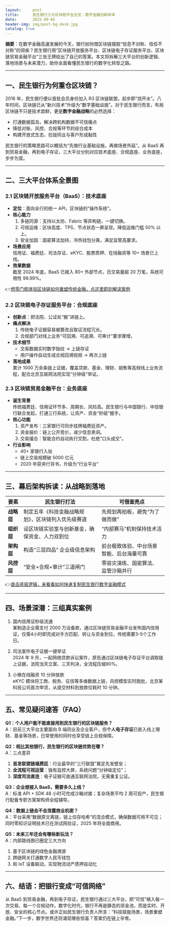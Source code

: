 ```yaml
---
layout:     post
title:      民生银行三大区块链平台全览：数字金融创新样本
date:       2025-09-05
header-img: img/post-bg-desk.jpg
catalog: true
---
```


**摘要**：在数字金融高速发展的今天，银行如何借区块链摆脱“信息不对称、信任不对称”的顽疾？民生银行用“区块链开放服务平台、区块链电子存证服务平台、区块链贸易金融平台”三张王牌给出了自己的答案。本文将拆解三大平台的创新逻辑、落地场景与未来潜力，助你全面看懂民生银行的数字化转型之路。

---

## 一、民生银行为何重仓区块链？

2016 年，民生银行便以首批会员身份加入 R3 区块链联盟，起步即“烧开水”。八年时间，区块链已从“新兴技术”升级为“数字基础设施”。对于民生银行而言，布局区块链不只是技术尝鲜，更是**数字金融战略**的必然选择：

- 打通数据孤岛，解决跨机构数据不可信痛点  
- 降低对账、风控、合规等环节的综合成本  
- 构建开放式生态，拉拢同业与客户形成黏性

民生银行的策略思路可以概括为“先做行业基础设施，再做场景外延”。从 BaaS 再到贸易金融，再到电子存证，三大平台分别对应技术底座、合规底座、业务底座，步步为营。

---

## 二、三大平台体系全景图

### 2.1 区块链开放服务平台（BaaS）：技术底座

- **定位**：面向全行的统一 API，区块链的“操作系统”。  
- **核心能力**  
  1. 多链同源：支持以太坊、Fabric 等异构链，一键切换。  
  2. 可视运维：区块高度、TPS、节点状态一屏呈现，降低运维门槛 50% 以上。  
  3. 安全加固：国密算法加持，冷热钱包分离，满足监管高要求。  
- **场景应用**  
  信用证、福费廷、司法存证、eKYC、股票质押、在线融资等 10+ 场景已上线。  
- **效果数据**  
  截至 2024 年底，BaaS 已接入 80+ 外部节点，日交易量超 20 万笔，系统可用性 99.99%。

👉[想零门槛体验区块链如何重塑传统金融，点这里即刻解读案例](https://okxdog.com/)

### 2.2 区块链电子存证服务平台：合规底座

- **创新点**：把法院、公证处“搬”进链上。  
- **痛点解决**  
  1. 传统电子证据容易被篡改且取证流程冗长。  
  2. 合规部门对线上业务“可回溯、可追溯、可审计”要求骤增。  
- **技术细节**  
  - 交易数据实时数字指纹 → 上链存证  
  - 用户操作自动生成合规回溯视频 → 再次上链  
- **落地成果**  
  累计 1000 万余条链上证据，覆盖贷款、基金、理财、销售等高频线上业务流程，配合北京互联网法院实现“分钟级”举证。

### 2.3 区块链贸易金融平台：业务底座

- **诞生背景**  
  传统福费廷、信用证环节多、周期长、风险高。民生银行与中国银行、中信银行联合发起，打通三行系统，让资产、资金“秒级”握手。  
- **核心功能**  
  1. 资产发布：三家银行可同步挂牌福费廷资产。  
  2. 资金报价：链上公开竞价，减少信息黑洞。  
  3. 交易撮合：智能合约自动执行交割，杜绝“口头成交”。  
- **行业影响**  
  - 40+ 家银行入驻  
  - 链上交易规模破 5000 亿元  
  - 2020 年获央行背书，升级为“行业平台”

---

## 三、幕后架构拆读：从战略到落地

| 要素 | 民生银行打法 | 可借鉴亮点 |
|---|---|---|
| **战略层** | 制定五年《科技金融战略规划》，区块链列入优先级赛道 | 先规划再拍板，避免“为了做而做” |
| **组织层** | 设区块链实验室与创新基金，确保资金、人力双到位 | “内部赛马”机制保持技术活力 |
| **架构层** | 构造“三层四品” 企业级信息架构 | 前台极致体验、中台场景智能、后台海量可靠 |
| **风控层** | “安全+合规+审计”三道闸门 | 零容灾演练、国密算法、监管沙箱并行 |

👉[直击底层逻辑，来看看如何快速复制民生银行数字金融模式](https://okxdog.com/)

---

## 四、场景深潜：三组真实案例

1. 国内信用证秒级流通  
   某制造企业需支付 2000 万设备款，通过区块链贸易金融平台发布国内信用证，仅需4小时即完成对手方匹配、转让与资金到位，传统需要3–5个工作日。  

2. 司法案件电子证据一键举证  
   2024 年 9 月，一起网络贷款诉讼案件，原告通过区块链电子存证平台调取链上证据，法院当天立案、三天判决，全流程压缩90%。  

3. 小微在线融资 10 分钟放款  
   eKYC 模块将工商、税务、征信等多维数据上链，风控模型实时跑批，北京某科技公司首次申贷，从提交材料到放款仅耗时 10 分钟。

---

## 五、常见疑问速答（FAQ）

**Q1：个人用户能不能直接用到民生银行的区块链服务？**  
A：目前三大平台主要面向 B 端同业及企业客户，但**个人电子存证**已嵌入线上理财、基金等场景，日常使用的同时也享受链上合规保障。

**Q2：相比其他银行，民生银行的区块链优势在哪？**  
A：三点差异  
1. **首发联盟链福费廷**：行业最早的“三行联盟”奠定先发壁垒；  
2. **全流程可视运营**：独有监控大屏，系统问题“分钟级定位”；  
3. **深度司法直连**：电子证据可直通互联网法院，无需重复公证。

**Q3：企业想接入 BaaS，需要多久上线？**  
A：标准 API + SDK 48 小时可完成沙箱对接；复杂场景平均 2 周可投产，民生银行配备专职方案架构师全程辅导。

**Q4：数据上链会不会泄露商业机密？**  
A：平台采用“数据原文离链，链上仅存哈希”的混合模式，确保数据可用不可见；同时零知识证明技术已在测试网验证，2025 年将全面商用。

**Q5：未来三年还会有哪些新玩法？**  
A：内部路线图已圈定三大方向  
1. 基于区块链的绿色金融溯源  
2. 跨链网关打通数字人民币钱包  
3. 和 IoT 设备联动，实现物流动产质押自动化

---

## 六、结语：把银行变成“可信网络”

从 BaaS 到贸易金融，再到电子存证，民生银行通过三大平台，把“可信”植入每一次交易、每一个合规动作。数字化时代，银行不再是静态的资金池，而是实时、开放、安全的核心节点。或许正如民生银行负责人所言：“科技赋能场景，场景重塑金融。”下一步，数字世界还将涌现哪些惊喜？答案仍在链上孕育。